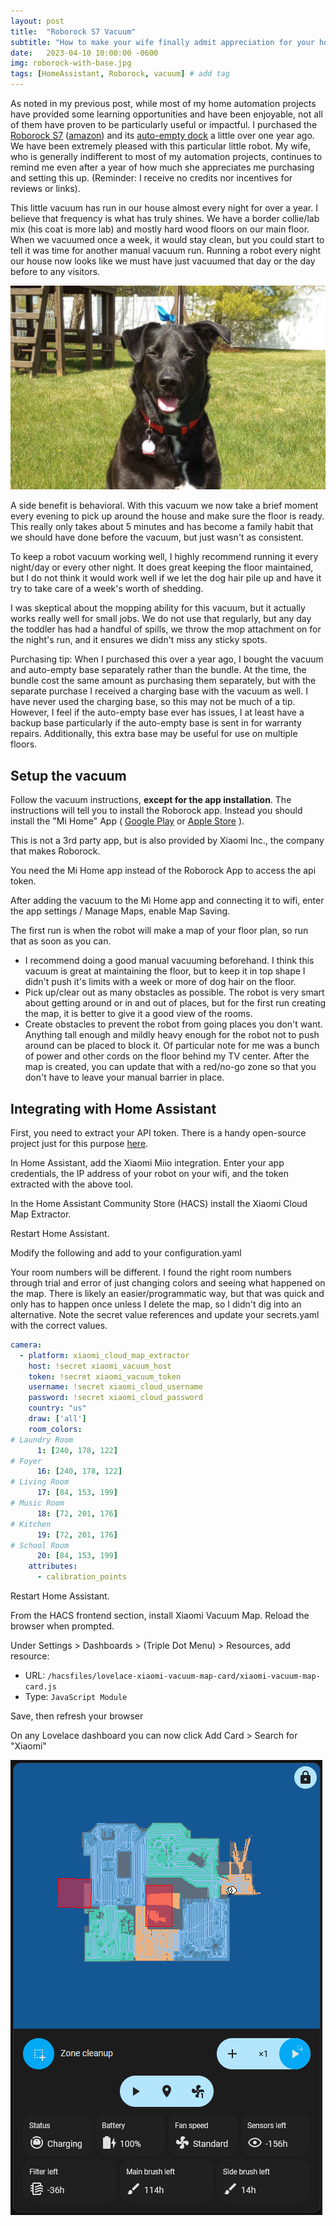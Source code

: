 ```yaml
---
layout: post
title:  "Roborock S7 Vacuum"
subtitle: "How to make your wife finally admit appreciation for your home automation hobby"
date:   2023-04-10 10:00:00 -0600
img: roborock-with-base.jpg
tags: [HomeAssistant, Roborock, vacuum] # add tag
---
```

As noted in my previous post, while most of my home automation projects have provided some learning opportunities and have been enjoyable, not all of them have proven to be particularly useful or impactful. I purchased the [Roborock S7](https://us.roborock.com/products/roborock-s7-robot-vacuum-and-mop) ([amazon](https://www.amazon.com/gp/product/B08VHXZZ22/)) and its [auto-empty dock](https://us.roborock.com/pages/roborock-auto-empty-dock) a little over one year ago. We have been extremely pleased with this particular little robot. My wife, who is generally indifferent to most of my automation projects, continues to remind me even after a year of how much she appreciates me purchasing and setting this up. (Reminder: I receive no credits nor incentives for reviews or links).

This little vacuum has run in our house almost every night for over a year. I believe that frequency is what has truly shines. We have a border collie/lab mix (his coat is more lab) and mostly hard wood floors on our main floor. When we vacuumed once a week, it would stay clean, but you could start to tell it was time for another manual vacuum run. Running a robot every night our house now looks like we must have just vacuumed that day or the day before to any visitors.

![our dog](/imgs/ourpup.jpg)

A side benefit is behavioral. With this vacuum we now take a brief moment every evening to pick up around the house and make sure the floor is ready. This really only takes about 5 minutes and has become a family habit that we should have done before the vacuum, but just wasn't as consistent.

To keep a robot vacuum working well, I highly recommend running it every night/day or every other night. It does great keeping the floor maintained, but I do not think it would work well if we let the dog hair pile up and have it try to take care of a week's worth of shedding.

I was skeptical about the mopping ability for this vacuum, but it actually works really well for small jobs. We do not use that regularly, but any day the toddler has had a handful of spills, we throw the mop attachment on for the night's run, and it ensures we didn't miss any sticky spots.

Purchasing tip: When I purchased this over a year ago, I bought the vacuum and auto-empty base separately rather than the bundle. At the time, the bundle cost the same amount as purchasing them separately, but with the separate purchase I received a charging base with the vacuum as well. I have never used the charging base, so this may not be much of a tip. However, I feel if the auto-empty base ever has issues, I at least have a backup base particularly if the auto-empty base is sent in for warranty repairs. Additionally, this extra base may be useful for use on multiple floors.

## Setup the vacuum
Follow the vacuum instructions, **except for the app installation**. The instructions will tell you to install the Roborock app. Instead you should install the "Mi Home" App ( [Google Play](https://play.google.com/store/apps/details?id=com.xiaomi.smarthome) or [Apple Store](https://play.google.com/store/apps/details?id=com.xiaomi.smarthome) ).

This is not a 3rd party app, but is also provided by Xiaomi Inc., the company that makes Roborock.

You need the Mi Home app instead of the Roborock App to access the api token.

After adding the vacuum to the Mi Home app and connecting it to wifi, enter the app settings / Manage Maps, enable Map Saving.

The first run is when the robot will make a map of your floor plan, so run that as soon as you can. 
- I recommend doing a good manual vacuuming beforehand. I think this vacuum is great at maintaining the floor, but to keep it in top shape I didn't push it's limits with a week or more of dog hair on the floor.
- Pick up/clear out as many obstacles as possible. The robot is very smart about getting around or in and out of places, but for the first run creating the map, it is better to give it a good view of the rooms.
- Create obstacles to prevent the robot from going places you don't want. Anything tall enough and mildly heavy enough for the robot not to push around can be placed to block it. Of particular note for me was a bunch of power and other cords on the floor behind my TV center. After the map is created, you can update that with a red/no-go zone so that you don't have to leave your manual barrier in place.

## Integrating with Home Assistant
First, you need to extract your API token. There is a handy open-source project just for this purpose [here](https://github.com/PiotrMachowski/Xiaomi-cloud-tokens-extractor).

In Home Assistant, add the Xiaomi Miio integration. Enter your app credentials, the IP address of your robot on your wifi, and the token extracted with the above tool.

In the Home Assistant Community Store (HACS) install the Xiaomi Cloud Map Extractor.

Restart Home Assistant.

Modify the following and add to your configuration.yaml

Your room numbers will be different. I found the right room numbers through trial and error of just changing colors and seeing what happened on the map. There is likely an easier/programmatic way, but that was quick and only has to happen once unless I delete the map, so I didn't dig into an alternative. Note the secret value references and update your secrets.yaml with the correct values.

```yml
camera:
  - platform: xiaomi_cloud_map_extractor
    host: !secret xiaomi_vacuum_host
    token: !secret xiaomi_vacuum_token
    username: !secret xiaomi_cloud_username
    password: !secret xiaomi_cloud_password
    country: "us"
    draw: ['all']
    room_colors:
# Laundry Room
      1: [240, 178, 122]
# Foyer
      16: [240, 178, 122]
# Living Room
      17: [84, 153, 199]
# Music Room
      18: [72, 201, 176]
# Kitchen
      19: [72, 201, 176]
# School Room
      20: [84, 153, 199]
    attributes:
      - calibration_points
```

Restart Home Assistant.

From the HACS frontend section, install Xiaomi Vacuum Map. Reload the browser when prompted.

Under Settings > Dashboards > (Triple Dot Menu) > Resources, add resource:
* URL: ```/hacsfiles/lovelace-xiaomi-vacuum-map-card/xiaomi-vacuum-map-card.js```
* Type: ```JavaScript Module```

Save, then refresh your browser

On any Lovelace dashboard you can now click Add Card > Search for "Xiaomi"

![vacuum map card](/imgs/vacuum-map.jpg)
